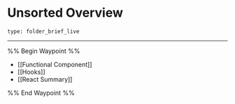 # Unsorted Overview
 
```ccard
type: folder_brief_live
```

 ---
 
%% Begin Waypoint %%
- [[Functional Component]]
- [[Hooks]]
- [[React Summary]]

%% End Waypoint %%